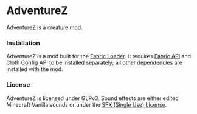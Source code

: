 # AdventureZ
AdventureZ is a creature mod.

### Installation
AdventureZ is a mod built for the [Fabric Loader](https://fabricmc.net/). It requires [Fabric API](https://www.curseforge.com/minecraft/mc-mods/fabric-api) and [Cloth Config API](https://www.curseforge.com/minecraft/mc-mods/cloth-config) to be installed separately; all other dependencies are installed with the mod.

### License
AdventureZ is licensed under GLPv3.
Sound effects are either edited Minecraft Vanilla sounds or under the [SFX (Single Use) License](https://audiojungle.net/licenses/terms/audio_sfx_media_single).
